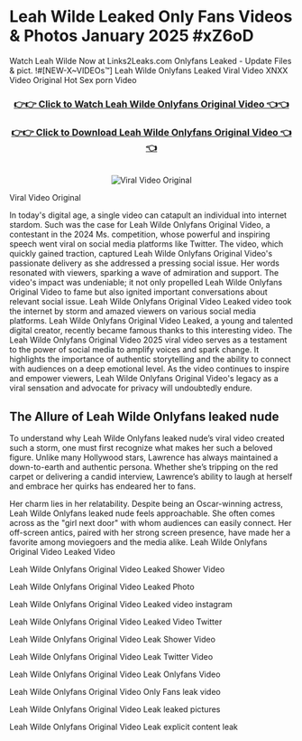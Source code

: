 # Leah Wilde Leaked Only Fans Videos & Photos January 2025 #xZ6oD

Watch Leah Wilde Now at Links2Leaks.com Onlyfans Leaked - Update Files & pict. !#[NEW-X~VIDEOs™] Leah Wilde Onlyfans Leaked Viral Video XNXX Video Original Hot Sex porn Video
<br>
<div align="center">
<h3><a href="https://links2leaks.com/leahwilde" rel="nofollow">👉👉 Click to Watch Leah Wilde Onlyfans Original Video 👈👈</a></h3>
<h3><a href="https://links2leaks.com/leahwilde" rel="nofollow">👉👉 Click to Download Leah Wilde Onlyfans Original Video 👈👈</a></h3>
<br>
<a href="https://links2leaks.com/leahwilde" rel="nofollow"><img src="https://i.ibb.co/Gkj2r4b/banner.png" alt="Viral Video Original" style="max-width: 100%; display: inline-block;" data-target="animated-image.originalImage"></a>
</div>

Viral Video Original

In today's digital age, a single video can catapult an individual into internet stardom. Such was the case for Leah Wilde Onlyfans Original Video, a contestant in the 2024 Ms. competition, whose powerful and inspiring speech went viral on social media platforms like Twitter.
The video, which quickly gained traction, captured Leah Wilde Onlyfans Original Video's passionate delivery as she addressed a pressing social issue. Her words resonated with viewers, sparking a wave of admiration and support. The video's impact was undeniable; it not only propelled Leah Wilde Onlyfans Original Video to fame but also ignited important conversations about relevant social issue.
Leah Wilde Onlyfans Original Video Leaked video took the internet by storm and amazed viewers on various social media platforms. Leah Wilde Onlyfans Original Video Leaked, a young and talented digital creator, recently became famous thanks to this interesting video.
The Leah Wilde Onlyfans Original Video 2025 viral video serves as a testament to the power of social media to amplify voices and spark change. It highlights the importance of authentic storytelling and the ability to connect with audiences on a deep emotional level. As the video continues to inspire and empower viewers, Leah Wilde Onlyfans Original Video's legacy as a viral sensation and advocate for privacy will undoubtedly endure.

<h2>The Allure of Leah Wilde Onlyfans leaked nude</h2>


To understand why Leah Wilde Onlyfans leaked nude’s viral video created such a storm, one must first recognize what makes her such a beloved figure. Unlike many Hollywood stars, Lawrence has always maintained a down-to-earth and authentic persona. Whether she’s tripping on the red carpet or delivering a candid interview, Lawrence’s ability to laugh at herself and embrace her quirks has endeared her to fans.

Her charm lies in her relatability. Despite being an Oscar-winning actress, Leah Wilde Onlyfans leaked nude feels approachable. She often comes across as the "girl next door" with whom audiences can easily connect. Her off-screen antics, paired with her strong screen presence, have made her a favorite among moviegoers and the media alike.
Leah Wilde Onlyfans Original Video Leaked Video

Leah Wilde Onlyfans Original Video Leaked Shower Video

Leah Wilde Onlyfans Original Video Leaked Photo

Leah Wilde Onlyfans Original Video Leaked video instagram

Leah Wilde Onlyfans Original Video Leaked Video Twitter

Leah Wilde Onlyfans Original Video Leak Shower Video

Leah Wilde Onlyfans Original Video Leak Twitter Video

Leah Wilde Onlyfans Original Video Leak Onlyfans Video

Leah Wilde Onlyfans Original Video Only Fans leak video

Leah Wilde Onlyfans Original Video Leak leaked pictures

Leah Wilde Onlyfans Original Video Leak explicit content leak
